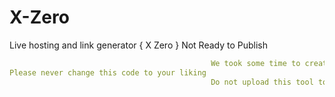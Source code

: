# X-Zero
Live hosting and link generator { X Zero }
Not Ready to Publish 

```yml
                                             We took some time to create this tool so you never misuse it
Please never change this code to your liking                                                              ///
                                             Do not upload this tool to your GitHub without my consent
```
